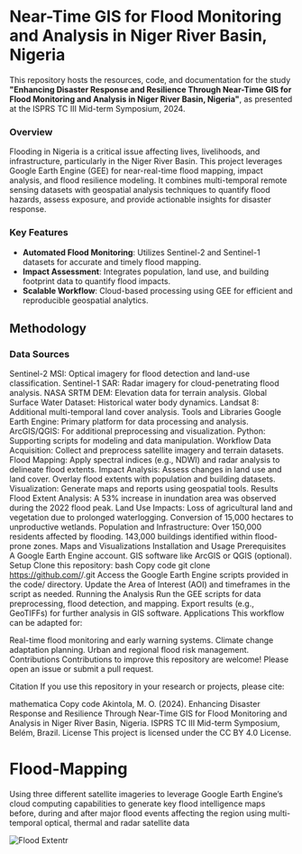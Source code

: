 # Near-Time GIS for Flood Monitoring and Analysis in Niger River Basin, Nigeria
This repository hosts the resources, code, and documentation for the study **"Enhancing Disaster Response and Resilience Through Near-Time GIS for Flood Monitoring and Analysis in Niger River Basin, Nigeria"**, as presented at the ISPRS TC III Mid-term Symposium, 2024.

### Overview
Flooding in Nigeria is a critical issue affecting lives, livelihoods, and infrastructure, particularly in the Niger River Basin. This project leverages Google Earth Engine (GEE) for near-real-time flood mapping, impact analysis, and flood resilience modeling. It combines multi-temporal remote sensing datasets with geospatial analysis techniques to quantify flood hazards, assess exposure, and provide actionable insights for disaster response.

### Key Features
- **Automated Flood Monitoring**: Utilizes Sentinel-2 and Sentinel-1 datasets for accurate and timely flood mapping.
- **Impact Assessment**: Integrates population, land use, and building footprint data to quantify flood impacts.
- **Scalable Workflow**: Cloud-based processing using GEE for efficient and reproducible geospatial analytics.
## Methodology
### Data Sources
Sentinel-2 MSI: Optical imagery for flood detection and land-use classification.
Sentinel-1 SAR: Radar imagery for cloud-penetrating flood analysis.
NASA SRTM DEM: Elevation data for terrain analysis.
Global Surface Water Dataset: Historical water body dynamics.
Landsat 8: Additional multi-temporal land cover analysis.
Tools and Libraries
Google Earth Engine: Primary platform for data processing and analysis.
ArcGIS/QGIS: For additional preprocessing and visualization.
Python: Supporting scripts for modeling and data manipulation.
Workflow
Data Acquisition: Collect and preprocess satellite imagery and terrain datasets.
Flood Mapping: Apply spectral indices (e.g., NDWI) and radar analysis to delineate flood extents.
Impact Analysis:
Assess changes in land use and land cover.
Overlay flood extents with population and building datasets.
Visualization: Generate maps and reports using geospatial tools.
Results
Flood Extent Analysis: A 53% increase in inundation area was observed during the 2022 flood peak.
Land Use Impacts:
Loss of agricultural land and vegetation due to prolonged waterlogging.
Conversion of 15,000 hectares to unproductive wetlands.
Population and Infrastructure:
Over 150,000 residents affected by flooding.
143,000 buildings identified within flood-prone zones.
Maps and Visualizations
Installation and Usage
Prerequisites
A Google Earth Engine account.
GIS software like ArcGIS or QGIS (optional).
Setup
Clone this repository:
bash
Copy code
git clone https://github.com/<your-username>/<your-repo>.git
Access the Google Earth Engine scripts provided in the code/ directory.
Update the Area of Interest (AOI) and timeframes in the script as needed.
Running the Analysis
Run the GEE scripts for data preprocessing, flood detection, and mapping.
Export results (e.g., GeoTIFFs) for further analysis in GIS software.
Applications
This workflow can be adapted for:

Real-time flood monitoring and early warning systems.
Climate change adaptation planning.
Urban and regional flood risk management.
Contributions
Contributions to improve this repository are welcome! Please open an issue or submit a pull request.

Citation
If you use this repository in your research or projects, please cite:

mathematica
Copy code
Akintola, M. O. (2024). Enhancing Disaster Response and Resilience Through Near-Time GIS for Flood Monitoring and Analysis in Niger River Basin, Nigeria. ISPRS TC III Mid-term Symposium, Belém, Brazil.
License
This project is licensed under the CC BY 4.0 License.




# Flood-Mapping
Using three different satellite imageries to leverage Google Earth Engine’s cloud computing capabilities to generate key flood 
intelligence maps before, during and after major flood events affecting the region using multi-temporal optical, thermal and radar satellite data

![Flood Extentr](https://github.com/Mercy14846/Flood-Mapping/assets/52101209/8764666d-2e9a-4a78-8370-8d5d36505bf4)
